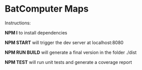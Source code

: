 # BatComputer Maps

Instructions:

**NPM I** to install dependencies

**NPM START** will trigger the dev server at localhost:8080

**NPM RUN BUILD** will generate a final version in the folder ./dist

**NPM TEST** will run unit tests and generate a coverage report
